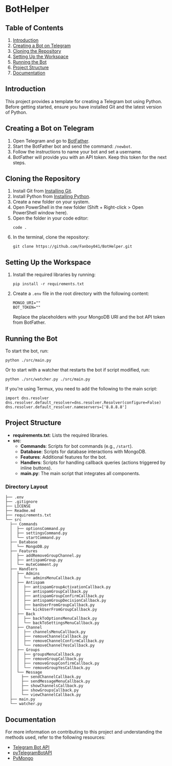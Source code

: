 # BotHelper

## Table of Contents

1. [Introduction](#introduction)
2. [Creating a Bot on Telegram](#creating-a-bot-on-telegram)
3. [Cloning the Repository](#cloning-the-repository)
4. [Setting Up the Workspace](#setting-up-the-workspace)
5. [Running the Bot](#running-the-bot)
6. [Project Structure](#project-structure)
7. [Documentation](#documentation)

## Introduction

This project provides a template for creating a Telegram bot using Python. Before getting started, ensure you have installed Git and the latest version of Python.

## Creating a Bot on Telegram

1. Open Telegram and go to [BotFather](https://t.me/BotFather).
2. Start the BotFather bot and send the command: `/newbot`.
3. Follow the instructions to name your bot and set a username.
4. BotFather will provide you with an API token. Keep this token for the next steps.

## Cloning the Repository

1. Install Git from [Installing Git](https://git-scm.com/book/en/v2/Getting-Started-Installing-Git).
2. Install Python from [Installing Python](https://python.org/downloads/).
3. Create a new folder on your system.
4. Open PowerShell in the new folder (Shift + Right-click > Open PowerShell window here).
5. Open the folder in your code editor:
    ```
    code .
    ```
6. In the terminal, clone the repository:
    ```
    git clone https://github.com/Fanboy041/BotHelper.git
    ```

## Setting Up the Workspace

1. Install the required libraries by running:
    ```
    pip install -r requirements.txt
    ```
2. Create a `.env` file in the root directory with the following content:
    ```
    MONGO_URI=""
    BOT_TOKEN=""
    ```
    Replace the placeholders with your MongoDB URI and the bot API token from BotFather.

## Running the Bot

To start the bot, run:
```
python ./src/main.py
```
Or to start with a watcher that restarts the bot if script modified, run:
```
python ./src/watcher.py ./src/main.py
```
If you're using Termux, you need to add the following to the main script:
```
import dns.resolver
dns.resolver.default_resolver=dns.resolver.Resolver(configure=False)
dns.resolver.default_resolver.nameservers=['8.8.8.8']
```

## Project Structure

- **requirements.txt**: Lists the required libraries.
- **src**:
  - **Commands**: Scripts for bot commands (e.g., `/start`).
  - **Database**: Scripts for database interactions with MongoDB.
  - **Features**: Additional features for the bot.
  - **Handlers**: Scripts for handling callback queries (actions triggered by inline buttons).
  - **main.py**: The main script that integrates all components.

### Directory Layout

```
├── .env
├── .gitignore
├── LICENSE
├── Readme.md
├── requirements.txt
└── src
  ├── Commands
  │  ├── optionsCommand.py
  │  ├── settingsCommand.py
  │  └── startCommand.py
  ├── Database
  │  └── MongoDB.py
  ├── Features
  │  ├── addRemoveGroupChannel.py
  │  ├── antispamGroup.py
  │  └── muteComment.py
  ├── Handlers
  │  ├── Admins
  │  │  └── adminsMenuCallback.py
  │  ├── Antispam
  │  │  ├── antispamGroupActivationCallback.py
  │  │  ├── antispamGroupCallback.py
  │  │  ├── antispamGroupConfirmCallback.py
  │  │  ├── antispamGroupDecisionCallback.py
  │  │  ├── banUserFromGroupCallback.py
  │  │  └── kickUserFromGroupCallback.py
  │  ├── Back
  │  │  ├── backToOptionsMenuCallback.py
  │  │  └── backToSettingsMenuCallback.py
  │  ├── Channel
  │  │  ├── channelsMenuCallback.py
  │  │  ├── removeChannelCallback.py
  │  │  ├── removeChannelConfirmCallback.py
  │  │  └── removeChannelYesCallback.py
  │  ├── Groups
  │  │  ├── groupsMenuCallback.py
  │  │  ├── removeGroupCallback.py
  │  │  ├── removeGroupConfirmCallback.py
  │  │  └── removeGroupYesCallback.py
  │  └── Message
  │    ├── sendChannelCallback.py
  │    ├── sendMessageMenuCallback.py
  │    ├── showChannelsCallback.py
  │    ├── showGroupsCallback.py
  │    └── viewChannelCallback.py
  ├── main.py
  └── watcher.py
```

## Documentation

For more information on contributing to this project and understanding the methods used, refer to the following resources:

- [Telegram Bot API](https://core.telegram.org/bots/api)
- [pyTelegramBotAPI](https://pypi.org/project/pyTelegramBotAPI/)
- [PyMongo](https://pymongo.readthedocs.io/en/stable/)

